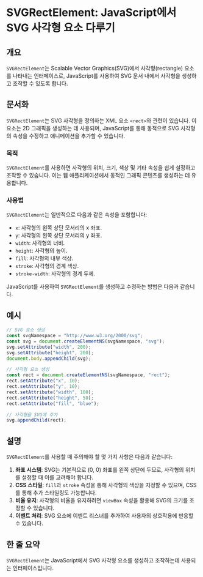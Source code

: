 <!--
Meta Description: # SVGRectElement: JavaScript에서 SVG 사각형 요소 다루기 ## 개요 `SVGRectElement`는 Scalable Vector Graphics(SVG)에서 사각형(rectangle) 요소를 나타내는 인터페이스로, JavaScript를 사용하여...
Meta Keywords: svg, 사각형의, rect, svgrectelement, setattribute
-->

# SVGRectElement: JavaScript에서 SVG 사각형 요소 다루기

## 개요
`SVGRectElement`는 Scalable Vector Graphics(SVG)에서 사각형(rectangle) 요소를 나타내는 인터페이스로, JavaScript를 사용하여 SVG 문서 내에서 사각형을 생성하고 조작할 수 있도록 합니다.

## 문서화
`SVGRectElement`는 SVG 사각형을 정의하는 XML 요소 `<rect>`와 관련이 있습니다. 이 요소는 2D 그래픽을 생성하는 데 사용되며, JavaScript를 통해 동적으로 SVG 사각형의 속성을 수정하고 애니메이션을 추가할 수 있습니다.

### 목적
`SVGRectElement`를 사용하면 사각형의 위치, 크기, 색상 및 기타 속성을 쉽게 설정하고 조작할 수 있습니다. 이는 웹 애플리케이션에서 동적인 그래픽 콘텐츠를 생성하는 데 유용합니다.

### 사용법
`SVGRectElement`는 일반적으로 다음과 같은 속성을 포함합니다:

- `x`: 사각형의 왼쪽 상단 모서리의 x 좌표.
- `y`: 사각형의 왼쪽 상단 모서리의 y 좌표.
- `width`: 사각형의 너비.
- `height`: 사각형의 높이.
- `fill`: 사각형의 내부 색상.
- `stroke`: 사각형의 경계 색상.
- `stroke-width`: 사각형의 경계 두께.

JavaScript를 사용하여 `SVGRectElement`를 생성하고 수정하는 방법은 다음과 같습니다.

## 예시
```javascript
// SVG 요소 생성
const svgNamespace = "http://www.w3.org/2000/svg";
const svg = document.createElementNS(svgNamespace, "svg");
svg.setAttribute("width", 200);
svg.setAttribute("height", 200);
document.body.appendChild(svg);

// 사각형 요소 생성
const rect = document.createElementNS(svgNamespace, "rect");
rect.setAttribute("x", 10);
rect.setAttribute("y", 10);
rect.setAttribute("width", 100);
rect.setAttribute("height", 50);
rect.setAttribute("fill", "blue");

// 사각형을 SVG에 추가
svg.appendChild(rect);
```

## 설명
`SVGRectElement`를 사용할 때 주의해야 할 몇 가지 사항은 다음과 같습니다:

1. **좌표 시스템**: SVG는 기본적으로 (0, 0) 좌표를 왼쪽 상단에 두므로, 사각형의 위치를 설정할 때 이를 고려해야 합니다.
2. **CSS 스타일**: `fill`과 `stroke` 속성을 통해 사각형의 색상을 지정할 수 있으며, CSS를 통해 추가 스타일링도 가능합니다.
3. **비율 유지**: 사각형의 비율을 유지하려면 `viewBox` 속성을 활용해 SVG의 크기를 조정할 수 있습니다.
4. **이벤트 처리**: SVG 요소에 이벤트 리스너를 추가하여 사용자의 상호작용에 반응할 수 있습니다.

## 한 줄 요약
`SVGRectElement`는 JavaScript에서 SVG 사각형 요소를 생성하고 조작하는데 사용되는 인터페이스입니다.
